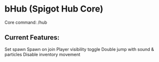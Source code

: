 # bHub (Spigot Hub Core)

Core command: /hub

## Current Features:
Set spawn
Spawn on join
Player visibility toggle
Double jump with sound & particles
Disable inventory movement
